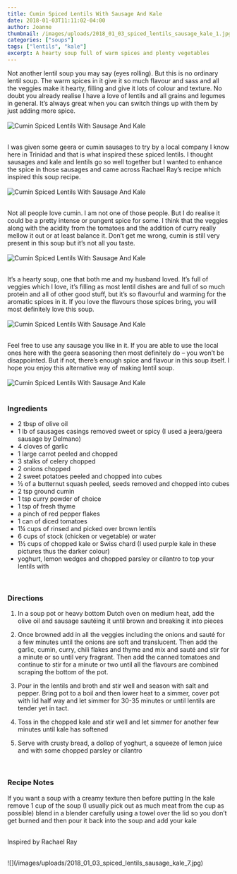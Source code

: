 ```yaml
---
title: Cumin Spiced Lentils With Sausage And Kale
date: 2018-01-03T11:11:02-04:00
author: Joanne
thumbnail: /images/uploads/2018_01_03_spiced_lentils_sausage_kale_1.jpg
categories: ["soups"]
tags: ["lentils", "kale"]
excerpt: A hearty soup full of warm spices and plenty vegetables
---
```


Not another lentil soup you may say (eyes rolling). But this is no ordinary lentil soup. The warm spices in it give it so much flavour and sass and all the veggies make it hearty, filling and give it lots of colour and texture.  No doubt you already realise I have a love of lentils and all grains and legumes in general.  It’s always great when you can switch things up with them by just adding more spice.
<br>
<br>
![Cumin Spiced Lentils With Sausage And Kale](/images/uploads/2018_01_03_spiced_lentils_sausage_kale_2.jpg)
<br>
<br>

I was given some geera or cumin sausages to try by a local company I know here in Trinidad and that is what inspired these spiced lentils. I thought sausages and kale and lentils go so well together but I wanted to enhance the spice in those sausages and came across Rachael Ray’s recipe which inspired this soup recipe.
<br>
<br>
![Cumin Spiced Lentils With Sausage And Kale](/images/uploads/2018_01_03_spiced_lentils_sausage_kale_3.jpg)
<br>
<br>

Not all people love cumin. I am not one of those people. But I do realise it could be a  pretty intense or pungent spice for some. I think that the veggies along with the acidity from the tomatoes and the addition of curry really mellow it out or at least balance it.  Don’t get me wrong, cumin is still very present in this soup but it’s not all you taste.
<br>
<br>
![Cumin Spiced Lentils With Sausage And Kale](/images/uploads/2018_01_03_spiced_lentils_sausage_kale_4.jpg)
<br>
<br>

It’s a hearty soup, one that both me and my husband loved. It’s full of veggies which I love, it’s filling as most lentil dishes are and full of so much protein and all of other good stuff, but it’s so flavourful and warming for the aromatic spices in it. If you love the flavours those spices bring, you will most definitely love this soup.
<br>
<br>
![Cumin Spiced Lentils With Sausage And Kale](/images/uploads/2018_01_03_spiced_lentils_sausage_kale_5.jpg)
<br>
<br>

Feel free to use any sausage you like in it. If you are able to use the local ones here with the geera seasoning then most definitely do – you won’t be disappointed. But if not, there’s enough spice and flavour in this soup itself. I hope you enjoy this alternative way of making lentil soup.
<br>
<br>
![Cumin Spiced Lentils With Sausage And Kale](/images/uploads/2018_01_03_spiced_lentils_sausage_kale_6.jpg)
<br>
<br>

### Ingredients

* 2 tbsp of olive oil
* 1 lb of sausages casings removed sweet or spicy (I used a jeera/geera sausage by Delmano)
* 4 cloves of garlic
* 1 large carrot peeled and chopped
* 3 stalks of celery chopped
* 2 onions chopped
* 2 sweet potatoes peeled and chopped into cubes
* &frac12; of a butternut squash peeled, seeds removed and chopped into cubes
* 2 tsp ground cumin
* 1 tsp curry powder of choice
* 1 tsp of fresh thyme
* a pinch of red pepper flakes
* 1 can of diced tomatoes
* 1&frac14; cups of rinsed and picked over brown lentils
* 6 cups of stock (chicken or vegetable) or water
* 1&frac12; cups of chopped kale or Swiss chard (I used purple kale in these pictures thus the darker colour)
* yoghurt, lemon wedges and chopped parsley or cilantro to top your lentils with
<br>

### Directions

1. In a soup pot or heavy bottom Dutch oven on medium heat, add the olive oil and sausage sautéing it until brown and breaking it into pieces

1. Once browned add in all the veggies including the onions and sauté for a few minutes until the onions are soft and translucent. Then add the garlic, cumin, curry, chili flakes and thyme and mix and sauté and stir for a minute or so until very fragrant. Then add the canned tomatoes and continue to stir for a minute or two until all the flavours are combined scraping the bottom of the pot.

1. Pour in the lentils and broth and stir well and season with salt and pepper. Bring pot to a boil and then lower heat to a simmer, cover pot with lid half way and let simmer for 30-35 minutes or until lentils are tender yet in tact.

1. Toss in the chopped kale and stir well and let simmer for another few minutes until kale has softened

1. Serve with crusty bread, a dollop of yoghurt, a squeeze of lemon juice and with some chopped parsley or cilantro
<br>

### Recipe Notes

If you want a soup with a creamy texture then before putting In the kale remove 1 cup of the soup (I usually pick out as much meat from the cup as possible) blend in a blender carefully using a towel over the lid so you don’t get burned and then pour it back into the soup and add your kale
<br>
<br>

Inspired by Rachael Ray

<br>
![](/images/uploads/2018_01_03_spiced_lentils_sausage_kale_7.jpg)

